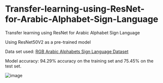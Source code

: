 # Transfer-learning-using-ResNet-for-Arabic-Alphabet-Sign-Language
Transfer learning using ResNet for Arabic Alphabet Sign Language

Using ResNet50V2 as a pre-trained model

Data set used: 
[RGB Arabic Alphabets Sign Language Dataset](https://www.kaggle.com/datasets/muhammadalbrham/rgb-arabic-alphabets-sign-language-dataset)

Model accuracy: 94.29% accuracy on the training set and 75.45% on the test set.

![image](https://github.com/user-attachments/assets/5f38ef73-8b37-4321-b707-17eee1837a42)


